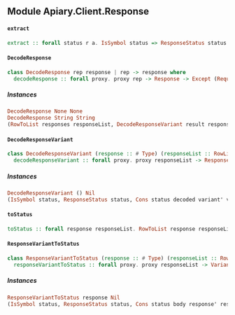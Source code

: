 ## Module Apiary.Client.Response

#### `extract`

``` purescript
extract :: forall status r a. IsSymbol status => ResponseStatus status => Cons status a () r => Variant r -> a
```

#### `DecodeResponse`

``` purescript
class DecodeResponse rep response | rep -> response where
  decodeResponse :: forall proxy. proxy rep -> Response -> Except (Request -> Error) response
```

##### Instances
``` purescript
DecodeResponse None None
DecodeResponse String String
(RowToList responses responseList, DecodeResponseVariant result responseList) => DecodeResponse (Record responses) (Variant result)
```

#### `DecodeResponseVariant`

``` purescript
class DecodeResponseVariant (response :: # Type) (responseList :: RowList) | responseList -> response where
  decodeResponseVariant :: forall proxy. proxy responseList -> Response -> Except (Request -> Error) (Variant response)
```

##### Instances
``` purescript
DecodeResponseVariant () Nil
(IsSymbol status, ResponseStatus status, Cons status decoded variant' variant, DecodeResponseVariant variant' responseList, Union variant' a variant, DecodeMedia rep decoded) => DecodeResponseVariant variant (Cons status rep responseList)
```

#### `toStatus`

``` purescript
toStatus :: forall response responseList. RowToList response responseList => ResponseVariantToStatus response responseList => Variant response -> Status
```

#### `ResponseVariantToStatus`

``` purescript
class ResponseVariantToStatus (response :: # Type) (responseList :: RowList) | responseList -> response where
  responseVariantToStatus :: forall proxy. proxy responseList -> Variant response -> Status
```

##### Instances
``` purescript
ResponseVariantToStatus response Nil
(IsSymbol status, ResponseStatus status, Cons status body response' response, ResponseVariantToStatus response responseList) => ResponseVariantToStatus response (Cons status body responseList)
```


